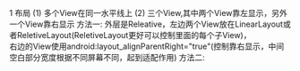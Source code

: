 
1 布局
(1) 多个View在同一水平线上
(2) 三个View,其中两个View靠左显示，另外一个View靠右显示
方法一:
外层是Releative，左边两个View放在LinearLayout或者ReletiveLayout(ReletiveLayout更好可以控制里面的每个子View)，\
右边的View使用android:layout_alignParentRight="true"(控制靠右显示，中间空白部分宽度根据不同屏幕不同，起到适配作用)
方法二: